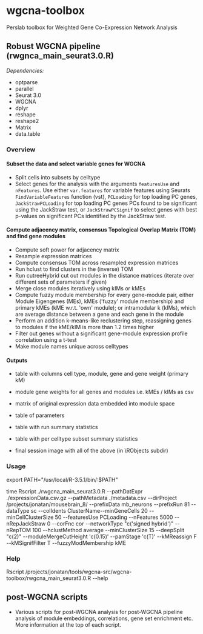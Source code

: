 # wgcna-toolbox

Perslab toolbox for Weighted Gene Co-Expression Network Analysis

## Robust WGCNA pipeline (rwgnca_main_seurat3.0.R)

*Dependencies:*
* optparse
* parallel
* Seurat 3.0
* WGCNA
* dplyr
* reshape
* reshape2
* Matrix
* data.table

### Overview

#### Subset the data and select variable genes for WGCNA
* Split cells into subsets by celltype
* Select genes for the analysis with the arguments `featuresUse` and `nFeatures`. Use either `var.features` for variable features using Seurats `FindVariableFeatures` function (vst), `PCLoading` for top loading PC genes, `JackStrawPCLoading` for top loading PC genes PCs found to be significant using the JackStraw test, or `JackStrawPCSignif` to select genes with best p-values on significant PCs identified by the JackStraw test.

#### Compute adjacency matrix, consensus Topological Overlap Matrix (TOM) and find gene modules

* Compute soft power for adjacency matrix
* Resample expression matrices 
* Compute consensus TOM across resampled expression matrices
* Run hclust to find clusters in the (inverse) TOM 
* Run cutreeHybrid cut out modules in the distance matrices (iterate over different sets of parameters if given)
* Merge close modules iteratively using kIMs or kMEs
* Compute fuzzy module membership for every gene-module pair, either Module Eigengenes (MEs), kMEs ('fuzzy' module membership) and primary kMEs (kME w.r.t. 'own' module); or intramodular k (kIMs), which are average distance between a gene and each gene in the module
* Perform an addition k-means-like reclustering step, reassigning genes to modules if the kME/kIM is more than 1.2 times higher
* Filter out genes without a significant gene-module expression profile correlation using a t-test
* Make module names unique across celltypes

#### Outputs
* table with columns cell type, module, gene and gene weight (primary kM) 
* module gene weights for all genes and modules i.e. kMEs / kIMs as csv
* matrix of original expression data embedded into module space
* table of parameters
* table with run summary statistics
* table with per celltype subset summary statistics

* final session image with all of the above (in \RObjects subdir)

### Usage
export PATH="/usr/local/R-3.5.1/bin/:$PATH" 

time Rscript ./rwgcna_main_seurat3.0.R --pathDatExpr ./expressionData.csv.gz --pathMetadata ./metadata.csv --dirProject /projects/jonatan/mousebrain_8/ --prefixData mb_neurons --prefixRun 81 --dataType sc --colIdents ClusterName--minGeneCells 20 --minCellClusterSize 50 --featuresUse PCLoading --nFeatures 5000 --nRepJackStraw 0 --corFnc cor --networkType "c('signed hybrid')" --nRepTOM 100  --hclustMethod average --minClusterSize 15 --deepSplit "c(2)" --moduleMergeCutHeight 'c(0.15)' --pamStage 'c(T)' --kMReassign F --kMSignifFilter T --fuzzyModMembership kME  

### Help
Rscript /projects/jonatan/tools/wgcna-src/wgcna-toolbox/rwgcna_main_seurat3.0.R --help

## post-WGCNA scripts

* Various scripts for post-WGCNA analysis for post-WGCNA pipeline analysis of module embeddings, correlations, gene set enrichment etc. More information at the top of each script. 
